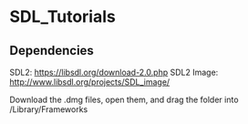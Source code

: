 # SDL_Tutorials

## Dependencies
SDL2: https://libsdl.org/download-2.0.php
SDL2 Image: http://www.libsdl.org/projects/SDL_image/

Download the .dmg files, open them, and drag the folder into /Library/Frameworks